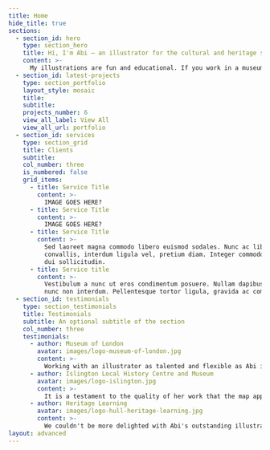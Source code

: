 ```yaml
---
title: Home
hide_title: true
sections:
  - section_id: hero
    type: section_hero
    title: Hi, I'm Abi – an illustrator for the cultural and heritage sectors
    content: >-
      My illustrations are fun and educational. If you work in a museum or gallery and you're thinking about your next project, [I'd love to chat](/contact)!
  - section_id: latest-projects
    type: section_portfolio
    layout_style: mosaic
    title: 
    subtitle: 
    projects_number: 6
    view_all_label: View All
    view_all_url: portfolio
  - section_id: services
    type: section_grid
    title: Clients
    subtitle: 
    col_number: three
    is_numbered: false
    grid_items:
      - title: Service Title
        content: >-
          IMAGE GOES HERE?
      - title: Service Title
        content: >-
          IMAGE GOES HERE?
      - title: Service Title
        content: >-
          Sed laoreet magna commodo libero euismod sodales. Nunc ac libero
          convallis, interdum ligula vel, pretium diam. Integer commodo sem at
          dui sollicitudin.
      - title: Service title
        content: >-
          Vestibulum a nunc ut eros condimentum posuere. Nullam dapibus quis
          nunc non interdum. Pellentesque tortor ligula, gravida ac commodo eu.
  - section_id: testimonials
    type: section_testimonials
    title: Testimonials
    subtitle: An optional subtitle of the section
    col_number: three
    testimonials:
      - author: Museum of London
        avatar: images/logo-museum-of-london.jpg
        content: >-
          Working with an illustrator as talented and flexible as Abi is a joy.
      - author: Islington Local History Centre and Museum
        avatar: images/logo-islington.jpg
        content: >-
          It is a testament to the quality of her work that the map appeals to both children, who appreciate its playfulness, and adults who appreciate the accuracy of the map and quality of the illustrations.
      - author: Heritage Learning
        avatar: images/logo-hull-heritage-learning.jpg
        content: >-
          We couldn't be more delighted with Abi's outstanding illustrations.
layout: advanced
---
```

